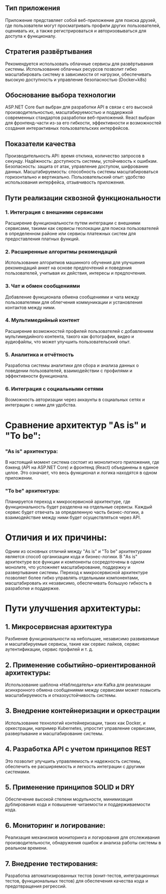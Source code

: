 ## Тип приложения

Приложение представляет собой веб-приложение для поиска друзей, 
где пользователи могут просматривать профили других пользователей, 
оценивать их, а также регистрироваться и авторизовываться для доступа к функционалу.

## Стратегия развёртывания

Рекомендуется использовать облачные сервисы для развёртывания системы.
Использование облачных ресурсов позволит гибко масштабировать систему в зависимости от нагрузки, 
обеспечивать высокую доступность и управление безопасностью (Docker+k8s)

## Обоснование выбора технологии

ASP.NET Core был выбран для разработки API в связи с его высокой производительностью,
масштабируемостью и поддержкой современных стандартов разработки веб-приложений. 
React выбран для фронтенд-части из-за его гибкости, эффективности и возможностей создания интерактивных пользовательских интерфейсов.

## Показатели качества

Производительность API: время отклика, количество запросов в секунду.
Надёжность: доступность системы, устойчивость к ошибкам.
Безопасность: защита от атак, управление доступом, шифрование данных.
Масштабируемость: способность системы масштабироваться горизонтально и вертикально.
Пользовательский опыт: удобство использования интерфейса, отзывчивость приложения.

## Пути реализации сквозной функциональности

### 1. Интеграция с внешними сервисами
  Расширение функциональности путем интеграции с внешними сервисами, такими как сервисы геолокации для поиска пользователей в определенном районе 
  или сервисы платежных систем для предоставления платных функций.

### 2. Расширенные алгоритмы рекомендаций
  Использование алгоритмов машинного обучения для улучшения рекомендаций анкет на основе
  предпочтений и поведения пользователей, учитывая их действия, интересы и предпочтения.

### 3. Чат и обмен сообщениями
  Добавление функционала обмена сообщениями и чата между пользователями для облегчения коммуникации и установления контактов между ними.

### 4. Мультимедийный контент
  Расширение возможностей профилей пользователей с добавлением мультимедийного контента, 
  такого как фотографии, видео и аудиофайлы, что может улучшить пользовательский опыт.

### 5. Аналитика и отчётность
  Разработка системы аналитики для сбора и анализа данных о поведении пользователей, 
  взаимодействии с профилями и эффективности функционала.

### 6. Интеграция с социальными сетями
  Возможность авторизации через аккаунты в социальных сетях и интеграции с ними для удобства.

# Сравнение архитектур "As is" и "To be":

### "As is" архитектура: 
В настоящий момент система состоит из монолитного приложения, где бэкенд (API на ASP.NET Core) 
и фронтенд (React) объединены в единое целое.
Это означает, что весь функционал и логика находятся в одном приложении.

### "To be" архитектура: 
Планируется переход к микросервисной архитектуре, где функциональность будет разделена на отдельные сервисы.
Каждый сервис будет отвечать за определенную часть бизнес-логики, 
а взаимодействие между ними будет осуществляться через API.

# Отличия и их причины:

Одним из основных отличий между "As is" и "To be" архитектурами является способ организации кода и бизнес-логики.
В "As is" архитектуре все функции и компоненты сосредоточены в одном монолите, что усложняет масштабирование, поддержку и развертывание системы.
Переход к микросервисной архитектуре позволяет более гибко управлять отдельными компонентами, 
масштабировать их независимо, обеспечивать большую гибкость в разработке и поддержке.

# Пути улучшения архитектуры:

## 1. Микросервисная архитектура
 Разбиение функциональности на небольшие, независимо развиваемые и масштабируемые сервисы, 
 такие как сервис лайков, сервис аутентификации, сервис профилей и т. д.

## 2. Применение событийно-ориентированной архитектуры:
  Использование шаблона «Наблюдатель» или Kafka для реализации асинхронного 
  обмена сообщениями между сервисами может повысить масштабируемость и отказоустойчивость системы.

## 3. Внедрение контейнеризации и оркестрации
 Использование технологий контейнеризации, таких как Docker, и оркестрации, например Kubernetes, 
 упростит управление сервисами, развертывание и масштабирование системы.

## 4. Разработка API с учетом принципов REST
  Это позволит улучшить управляемость и надежность системы,
  обеспечить ее расширяемость и легкость интеграции с другими системами.

## 5. Применение принципов SOLID и DRY
  Обеспечение высокой степени модульности,
  минимизация дублирования кода и повышение читаемости и поддерживаемости кода.

## 6. Мониторинг и логирование: 
  Реализация механизмов мониторинга и логирования для отслеживания производительности,
  обнаружения ошибок и анализа работы системы в реальном времени.

## 7. Внедрение тестирования: 
  Разработка автоматизированных тестов (юнит-тестов, интеграционных тестов, функциональных тестов)
  для обеспечения качества кода и предотвращения регрессий.
